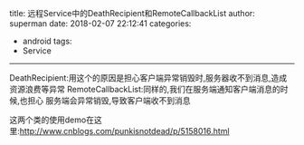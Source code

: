title: 远程Service中的DeathRecipient和RemoteCallbackList
author: superman
date: 2018-02-07 22:12:41
categories:
- android
tags:
- Service
---

DeathRecipient:用这个的原因是担心客户端异常销毁时,服务器收不到消息,造成资源浪费等异常
RemoteCallbackList:同样的,我们在服务端通知客户端消息的时候,也担心 服务端会异常销毁,导致客户端收不到消息

这两个类的使用demo在这里:http://www.cnblogs.com/punkisnotdead/p/5158016.html
